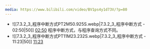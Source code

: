 ```yaml
---
media: https://www.bilibili.com/video/BV1ps4y1d73V/?p=80
---
```


- ![[7.3.2_3_程序中断方式PT2M50.925S.webp|7.3.2_3_程序中断方式 - 02:50|50]] [02:50](https://www.bilibili.com/video/BV1ps4y1d73V/?p=80&t=170.92509#t=02:50.93) 程序中断方式，与程序查询方式不同。
- ![[7.3.2_3_程序中断方式PT11M23.232S.webp|7.3.2_3_程序中断方式 - 11:23|50]] [11:23](https://www.bilibili.com/video/BV1ps4y1d73V/?p=80&t=683.232076#t=11:23.23) 